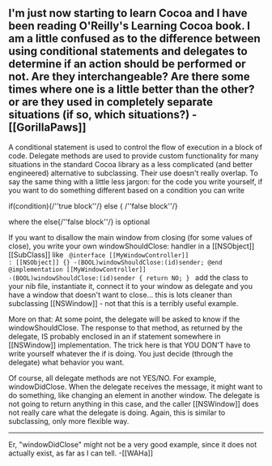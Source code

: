 I'm just now starting to learn Cocoa and I have been reading O'Reilly's Learning Cocoa book.  I am a little confused as to the difference between using conditional statements and delegates to determine if an action should be performed or not.  Are they interchangeable? Are there some times where one is a little better than the other? or are they used in completely separate situations (if so, which situations?)
-[[GorillaPaws]]
----

A conditional statement is used to control the flow of execution in a block of code.  Delegate methods are used to provide custom functionality for many situations in the standard Cocoa library as a less complicated (and better engineered) alternative to subclassing.  Their use doesn't really overlap.  To say the same thing with a little less jargon: for the code you write yourself, if you want to do something different based on a condition you can write

if(condition){/''true block''/} else { /''false block''/}

where the else{/''false block''/} is optional

If you want to disallow the main window from closing (for some values of close), you write your own windowShouldClose: handler in a [[NSObject]] [[SubClass]] like
<code>
@interface [[MyWindowController]] : [[NSObject]]
{}
-(BOOL)windowShouldClose:(id)sender;
@end
@implementation [[MyWindowController]]
-(BOOL)windowShouldClose:(id)sender
{
    return NO;
}
</code>
add the class to your nib file, instantiate it, connect it to your window as delegate and you have a window that doesn't want to close... this is lots cleaner than subclassing [[NSWindow]] - not that this is a terribly useful example.


More on that:
At some point, the delegate will be asked to know if the windowShouldClose. The response to that method, as returned by the delegate, IS probably enclosed in an if statement somewhere in [[NSWindow]] implementation. The trick here is that YOU DON'T have to write yourself whatever the if is doing. You just decide (through the delegate) what behavior you want.

Of course, all delegate methods are not YES/NO. For example, windowDidClose. When the delegate receives the message, it might want to do something, like changing an element in another window. The delegate is not going to return anything in this case, and the caller [[NSWindow]] does not really care what the delegate is doing. Again, this is similar to subclassing, only more flexible way.

----

Er, "windowDidClose" might not be a very good example, since it does not actually exist, as far as I can tell. -[[WAHa]]